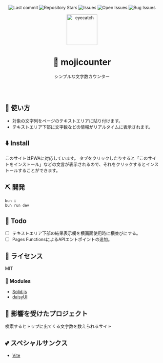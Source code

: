 <div align="center">

![Last commit](https://img.shields.io/github/last-commit/Comamoca/mojicounter?style=flat-square)
![Repository Stars](https://img.shields.io/github/stars/Comamoca/mojicounter?style=flat-square)
![Issues](https://img.shields.io/github/issues/Comamoca/mojicounter?style=flat-square)
![Open Issues](https://img.shields.io/github/issues-raw/Comamoca/mojicounter?style=flat-square)
![Bug Issues](https://img.shields.io/github/issues/Comamoca/mojicounter/bug?style=flat-square)

<img src="https://emoji2svg.deno.dev/api/🦊" alt="eyecatch" height="100">

# 🦊 mojicounter

シンプルな文字数カウンター

<br>
<br>

</div>

<div align="center">

</div>

## 🚀 使い方

- 対象の文字列をページのテキストエリアに貼り付けます。
- テキストエリア下部に文字数などの情報がリアルタイムに表示されます。

## ⬇️  Install

このサイトはPWAに対応しています。
タブをクリックしたりすると「このサイトをインストール」などの文言が表示されるので、それをクリックするとインストールすることができます。

## ⛏️   開発

```sh
bun i
bun run dev
```
## 📝 Todo

- [ ] テキストエリア下部の結果表示欄を横画面使用時に横並びにする。
- [ ] Pages FunctionsによるAPIエントポイントの追加。

## 📜 ライセンス

MIT

### 🧩 Modules

- [Solid.js](https://www.solidjs.com)
- [daisyUI](https://daisyui.com)

## 👏 影響を受けたプロジェクト

検索するとトップに出てくる文字数を数えられるサイト

## 💕 スペシャルサンクス

- [Vite](https://ja.vitejs.dev)
